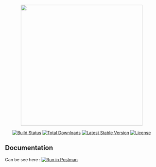 <p align="center"><a href="https://laravel.com" target="_blank"><img src="https://raw.githubusercontent.com/laravel/art/master/logo-lockup/5%20SVG/2%20CMYK/1%20Full%20Color/laravel-logolockup-cmyk-red.svg" width="400"></a></p>

<p align="center">
<a href="https://travis-ci.org/laravel/framework"><img src="https://travis-ci.org/laravel/framework.svg" alt="Build Status"></a>
<a href="https://packagist.org/packages/laravel/framework"><img src="https://img.shields.io/packagist/dt/laravel/framework" alt="Total Downloads"></a>
<a href="https://packagist.org/packages/laravel/framework"><img src="https://img.shields.io/packagist/v/laravel/framework" alt="Latest Stable Version"></a>
<a href="https://packagist.org/packages/laravel/framework"><img src="https://img.shields.io/packagist/l/laravel/framework" alt="License"></a>
</p>

## Documentation
Can be see here : 
[![Run in Postman](https://run.pstmn.io/button.svg)](https://god.gw.postman.com/run-collection/3676962-13ec0fd8-98d1-4a8c-8b1c-013b17fc8124?action=collection%2Ffork&collection-url=entityId%3D3676962-13ec0fd8-98d1-4a8c-8b1c-013b17fc8124%26entityType%3Dcollection%26workspaceId%3De71dcadb-7a4f-4bfe-a9c4-ae125a5c00c3)


